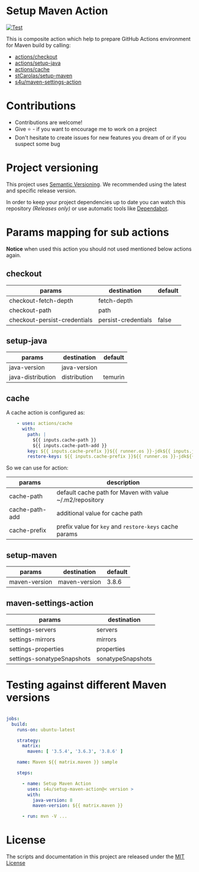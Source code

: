# Setup Maven Action
[![Test](https://github.com/s4u/setup-maven-action/actions/workflows/test.yml/badge.svg)](https://github.com/s4u/setup-maven-action/actions/workflows/test.yml)

This is composite action which help to prepare GitHub Actions environment for Maven build by calling:

- [actions/checkout](https://github.com/marketplace/actions/checkout)
- [actions/setup-java](https://github.com/marketplace/actions/setup-java-jdk)
- [actions/cache](https://github.com/marketplace/actions/cache)
- [stCarolas/setup-maven](https://github.com/marketplace/actions/setup-maven)
- [s4u/maven-settings-action](https://github.com/marketplace/actions/maven-settings-action)

# Contributions

- Contributions are welcome!
- Give :star: - if you want to encourage me to work on a project
- Don't hesitate to create issues for new features you dream of or if you suspect some bug

# Project versioning

This project uses [Semantic Versioning](https://semver.org/).
We recommended using the latest and specific release version.

In order to keep your project dependencies up to date you can watch this repository *(Releases only)*
or use automatic tools like [Dependabot](https://docs.github.com/en/code-security/supply-chain-security/keeping-your-dependencies-updated-automatically/about-dependabot-version-updates).

# Params mapping for sub actions

**Notice** when used this action you should not used mentioned below actions again.

## checkout

| params                       | destination         | default |
|------------------------------|---------------------|---------|
| checkout-fetch-depth         | fetch-depth         |         |
| checkout-path                | path                |         |
| checkout-persist-credentials | persist-credentials | false   |

## setup-java

| params            | destination  | default |
|-------------------|--------------|---------|
| java-version      | java-version |         |
| java-distribution | distribution | temurin |

## cache

A cache action is configured as:

```yaml
    - uses: actions/cache
      with:
        path: |
          ${{ inputs.cache-path }}
          ${{ inputs.cache-path-add }}
        key: ${{ inputs.cache-prefix }}${{ runner.os }}-jdk${{ inputs.java-version }}-${{ inputs.java-distribution }}-maven${{ inputs.maven-version }}-${{ hashFiles('**/pom.xml') }}
        restore-keys: ${{ inputs.cache-prefix }}${{ runner.os }}-jdk${{ inputs.java-version }}-${{ inputs.java-distribution }}-maven${{ inputs.maven-version }}-
```

So we can use for action:

| params         | description                                              |
|----------------|----------------------------------------------------------|
| cache-path     | default cache path for Maven with value ~/.m2/repository | 
| cache-path-add | additional value for cache path                          |
| cache-prefix   | prefix value for `key` and `restore-keys` cache params   |


## setup-maven

| params        | destination   | default |
|---------------|---------------|---------|
| maven-version | maven-version | 3.8.6   |

## maven-settings-action

| params                     | destination       |
|----------------------------|-------------------|
| settings-servers           | servers           |
| settings-mirrors           | mirrors           |
| settings-properties        | properties        |
| settings-sonatypeSnapshots | sonatypeSnapshots |

# Testing against different Maven versions

```yaml

jobs:
  build:
    runs-on: ubuntu-latest

    strategy:
      matrix:
        maven: [ '3.5.4', '3.6.3', '3.8.6' ]

    name: Maven ${{ matrix.maven }} sample

    steps:

      - name: Setup Maven Action
        uses: s4u/setup-maven-action@< version >
        with:
          java-version: 8
          maven-version: ${{ matrix.maven }}

      - run: mvn -V ...
```

# License

The scripts and documentation in this project are released under the [MIT License](LICENSE)
